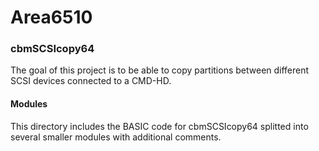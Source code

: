 # Area6510

### cbmSCSIcopy64
The goal of this project is to be able to copy partitions between different SCSI devices connected to a CMD-HD.

#### Modules
This directory includes the BASIC code for cbmSCSIcopy64 splitted into several smaller modules with additional comments.
